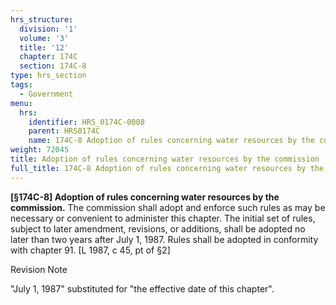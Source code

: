 ```yaml
---
hrs_structure:
  division: '1'
  volume: '3'
  title: '12'
  chapter: 174C
  section: 174C-8
type: hrs_section
tags:
  - Government
menu:
  hrs:
    identifier: HRS_0174C-0008
    parent: HRS0174C
    name: 174C-8 Adoption of rules concerning water resources by the commission
weight: 72045
title: Adoption of rules concerning water resources by the commission
full_title: 174C-8 Adoption of rules concerning water resources by the commission
---
```

**[§174C-8] Adoption of rules concerning water resources by the commission.** The commission shall adopt and enforce such rules as may be necessary or convenient to administer this chapter. The initial set of rules, subject to later amendment, revisions, or additions, shall be adopted no later than two years after July 1, 1987\. Rules shall be adopted in conformity with chapter 91\. [L 1987, c 45, pt of §2]

Revision Note

"July 1, 1987" substituted for "the effective date of this chapter".